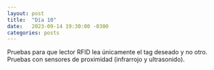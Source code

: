 ```yaml
---
layout: post
title:  "Día 10"
date:   2023-09-14 19:30:00 -0300
categories: posts
---
```


Pruebas para que lector RFID lea únicamente el tag deseado y no otro. Pruebas con sensores de proximidad (infrarrojo y ultrasonido).
